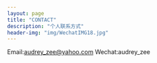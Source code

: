 ```yaml
---
layout: page
title: "CONTACT"
description: "个人联系方式"
header-img: "img/WechatIMG18.jpg"
---
```



Email:audrey_zee@yahoo.com
Wechat:audrey_zee




